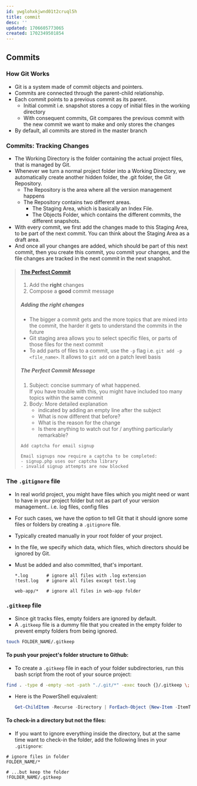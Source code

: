 ```yaml
---
id: ywglohxkjwnd01t2cruql5h
title: commit
desc: ''
updated: 1706605773065
created: 1702349501854
---
```


## Commits
### How Git Works

-   Git is a system made of commit objects and pointers.
-   Commits are connected through the parent-child relationship.
-   Each commit points to a previous commit as its parent.
    -   Initial commit i.e. snapshot stores a copy of initial files in the working directory
    -   With consequent commits, Git compares the previous commit with the new commit we want to make and only stores the changes
-   By default, all commits are stored in the master branch

### Commits: Tracking Changes

-   The Working Directory is the folder containing the actual project files, that is managed by Git.
-   Whenever we turn a normal project folder into a Working Directory, we automatically create another hidden folder, the .git folder, the Git Repository.
    -   The Repository is the area where all the version management happens
    -   The Repository contains two different areas.
        -   The Staging Area, which is basically an Index File.
        -   The Objects Folder, which contains the different commits, the different snapshots.
-   With every commit, we first add the changes made to this Staging Area, to be part of the next commit. You can think about the Staging Area as a draft area.
-   And once all your changes are added, which should be part of this next commit, then you create this commit, you commit your changes, and the file changes are tracked in the next commit in the next snapshot.

> #### [The Perfect Commit](https://www.youtube.com/watch?v=Dy5t_H2PRrk)
>
> 1.  Add the **right** changes
> 2.  Compose a **good** commit message
>
> ##### Adding the right changes
>
> -   The bigger a commit gets and the more topics that are mixed into the commit, the harder it gets to understand the commits in the future
> -   Git staging area allows you to select specific files, or parts of those files for the next commit
> -   To add parts of files to a commit, use the `-p` flag i.e. `git add -p <file_name>`. It allows to `git add` on a patch level basis
>
> ##### The Perfect Commit Message
>
> 1.  Subject: concise summary of what happened.  
>     If you have trouble with this, you might have included too many topics within the same commit
> 2.  Body: More detailed explanation
>     -   indicated by adding an empty line after the subject
>     -   What is now different that before?
>     -   What is the reason for the change
>     -   Is there anything to watch out for / anything particularly remarkable?
>
>   ```text
>   Add captcha for email signup
>
>   Email signups now require a captcha to be completed:
>   - signup.php uses our captcha library
>   - invalid signup attempts are now blocked
>   ```

### The `.gitignore` file

-   In real world project, you might have files which you might need or want to have in your project folder but not as part of your version management.. i.e. log files, config files
-   For such cases, we have the option to tell Git that it should ignore some files or folders by creating a `.gitignore` file.
-   Typically created manually in your root folder of your project.
-   In the file, we specify which data, which files, which directors should be ignored by Git.
-   Must be added and also committed, that's important.

    ```raw
    *.log       # ignore all files with .log extension
    !test.log   # ignore all files except test.log

    web-app/*   # ignore all files in web-app folder

    ```

### `.gitkeep` file
- Since git tracks files, empty folders are ignored by default.
- A `.gitkeep` file is a dummy file that you created in the empty folder to prevent empty folders from being ignored.
``` sh
touch FOLDER_NAME/.gitkeep
```

#### To push your project's folder structure to Github:
- To create a `.gitkeep` file in each of your folder subdirectories, run this bash script from the root of your source project:
``` bash
find . -type d -empty -not -path "./.git/*" -exec touch {}/.gitkeep \;
```
- Here is the PowerShell equivalent:
    ``` powershell
    Get-ChildItem -Recurse -Directory | ForEach-Object {New-Item -ItemType file -Path "$($_.FullName)" -Name ".gitkeep" }
    ```

#### To check-in a directory but not the files:
- If you want to ignore everything inside the directory, but at the same time want to check-in the folder, add the following lines in your `.gitignore`:
``` gitignore
# ignore files in folder
FOLDER_NAME/*

# ...but keep the folder
!FOLDER_NAME/.gitkeep
```